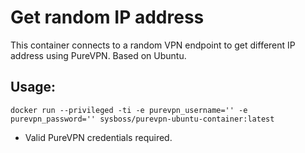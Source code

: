 # Get random IP address
This container connects to a random VPN endpoint to get different IP address using PureVPN.
Based on Ubuntu.

## Usage:
```
docker run --privileged -ti -e purevpn_username='' -e purevpn_password='' sysboss/purevpn-ubuntu-container:latest
```
* Valid PureVPN credentials required.
